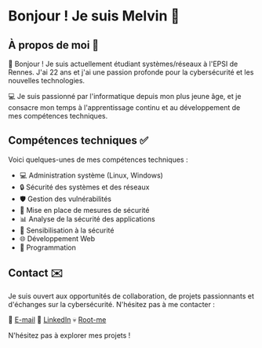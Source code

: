 # Bonjour ! Je suis Melvin 🧑

## À propos de moi 🤙

👋 Bonjour ! Je suis actuellement étudiant systèmes/réseaux à l'EPSI de Rennes. J'ai 22 ans et j'ai une passion profonde pour la cybersécurité et les nouvelles technologies.

💻 Je suis passionné par l'informatique depuis mon plus jeune âge, et je consacre mon temps à l'apprentissage continu et au développement de mes compétences techniques.

## Compétences techniques ✅

Voici quelques-unes de mes compétences techniques :

- 💻 Administration système (Linux, Windows)
- 🔒 Sécurité des systèmes et des réseaux
- 🛡️ Gestion des vulnérabilités
- 🚧 Mise en place de mesures de sécurité
- 📊 Analyse de la sécurité des applications
- 📢 Sensibilisation à la sécurité
- 🌐 Développement Web
- 🤖 Programmation

## Contact ✉️

Je suis ouvert aux opportunités de collaboration, de projets passionnants et d'échanges sur la cybersécurité. N'hésitez pas à me contacter :

📧 [E-mail](mailto:melvinlh76@gmail.com)
🔗 [LinkedIn](https://www.linkedin.com/in/melvin-prevost-b29106200/)
💀 [Root-me](https://www.root-me.org/Ritsu-750896?lang=fr#db0cfca3290746d83e60aa3e619e30d9)

N'hésitez pas à explorer mes projets !
